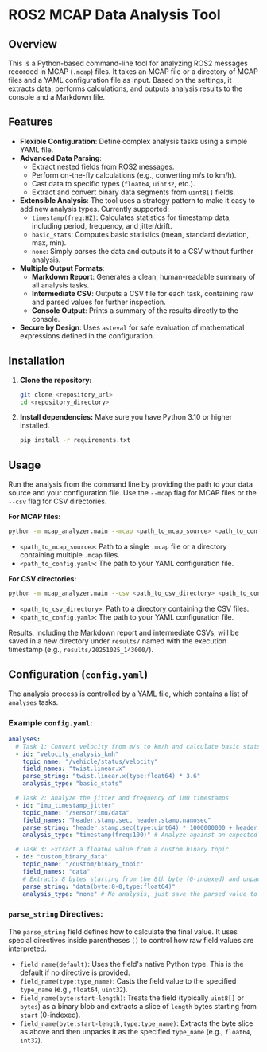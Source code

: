 # ROS2 MCAP Data Analysis Tool

## Overview

This is a Python-based command-line tool for analyzing ROS2 messages recorded in MCAP (`.mcap`) files. It takes an MCAP file or a directory of MCAP files and a YAML configuration file as input. Based on the settings, it extracts data, performs calculations, and outputs analysis results to the console and a Markdown file.

## Features

- **Flexible Configuration**: Define complex analysis tasks using a simple YAML file.
- **Advanced Data Parsing**:
    - Extract nested fields from ROS2 messages.
    - Perform on-the-fly calculations (e.g., converting m/s to km/h).
    - Cast data to specific types (`float64`, `uint32`, etc.).
    - Extract and convert binary data segments from `uint8[]` fields.
- **Extensible Analysis**: The tool uses a strategy pattern to make it easy to add new analysis types. Currently supported:
    - `timestamp(freq:HZ)`: Calculates statistics for timestamp data, including period, frequency, and jitter/drift.
    - `basic_stats`: Computes basic statistics (mean, standard deviation, max, min).
    - `none`: Simply parses the data and outputs it to a CSV without further analysis.
- **Multiple Output Formats**:
    - **Markdown Report**: Generates a clean, human-readable summary of all analysis tasks.
    - **Intermediate CSV**: Outputs a CSV file for each task, containing raw and parsed values for further inspection.
    - **Console Output**: Prints a summary of the results directly to the console.
- **Secure by Design**: Uses `asteval` for safe evaluation of mathematical expressions defined in the configuration.

## Installation

1.  **Clone the repository:**
    ```bash
    git clone <repository_url>
    cd <repository_directory>
    ```

2.  **Install dependencies:**
    Make sure you have Python 3.10 or higher installed.
    ```bash
    pip install -r requirements.txt
    ```

## Usage

Run the analysis from the command line by providing the path to your data source and your configuration file. Use the `--mcap` flag for MCAP files or the `--csv` flag for CSV directories.

**For MCAP files:**
```bash
python -m mcap_analyzer.main --mcap <path_to_mcap_source> <path_to_config.yaml>
```

-   `<path_to_mcap_source>`: Path to a single `.mcap` file or a directory containing multiple `.mcap` files.
-   `<path_to_config.yaml>`: The path to your YAML configuration file.

**For CSV directories:**
```bash
python -m mcap_analyzer.main --csv <path_to_csv_directory> <path_to_config.yaml>
```

-   `<path_to_csv_directory>`: Path to a directory containing the CSV files.
-   `<path_to_config.yaml>`: The path to your YAML configuration file.

Results, including the Markdown report and intermediate CSVs, will be saved in a new directory under `results/` named with the execution timestamp (e.g., `results/20251025_143000/`).

## Configuration (`config.yaml`)

The analysis process is controlled by a YAML file, which contains a list of `analyses` tasks.

### Example `config.yaml`:
```yaml
analyses:
  # Task 1: Convert velocity from m/s to km/h and calculate basic stats
  - id: "velocity_analysis_kmh"
    topic_name: "/vehicle/status/velocity"
    field_names: "twist.linear.x"
    parse_string: "twist.linear.x(type:float64) * 3.6"
    analysis_type: "basic_stats"

  # Task 2: Analyze the jitter and frequency of IMU timestamps
  - id: "imu_timestamp_jitter"
    topic_name: "/sensor/imu/data"
    field_names: "header.stamp.sec, header.stamp.nanosec"
    parse_string: "header.stamp.sec(type:uint64) * 1000000000 + header.stamp.nanosec(type:uint64)"
    analysis_type: "timestamp(freq:100)" # Analyze against an expected 100Hz frequency

  # Task 3: Extract a float64 value from a custom binary topic
  - id: "custom_binary_data"
    topic_name: "/custom/binary_topic"
    field_names: "data"
    # Extracts 8 bytes starting from the 8th byte (0-indexed) and unpacks as float64
    parse_string: "data(byte:8-8,type:float64)"
    analysis_type: "none" # No analysis, just save the parsed value to CSV
```

### `parse_string` Directives:

The `parse_string` field defines how to calculate the final value. It uses special directives inside parentheses `()` to control how raw field values are interpreted.

-   `field_name(default)`: Uses the field's native Python type. This is the default if no directive is provided.
-   `field_name(type:type_name)`: Casts the field value to the specified `type_name` (e.g., `float64`, `uint32`).
-   `field_name(byte:start-length)`: Treats the field (typically `uint8[]` or `bytes`) as a binary blob and extracts a slice of `length` bytes starting from `start` (0-indexed).
-   `field_name(byte:start-length,type:type_name)`: Extracts the byte slice as above and then unpacks it as the specified `type_name` (e.g., `float64`, `int32`).
